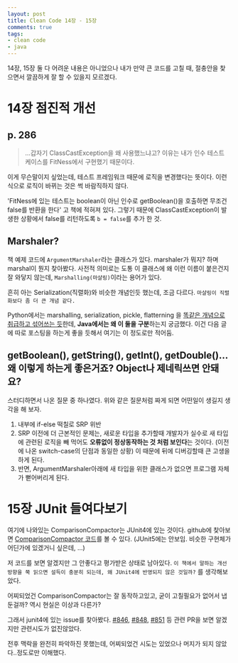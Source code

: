 ```yaml
---
layout: post
title: Clean Code 14장 - 15장
comments: true
tags:
- clean code
- java
---
```


14장, 15장 둘 다 어려운 내용은 아니었으나 내가 만약 큰 코드를 고칠 때, 절충안을 찾으면서 깔끔하게 잘 할 수 있을지 모르겠다.     

# 14장 점진적 개선

## p. 286
> ...갑자기 ClassCastException을 왜 사용했느냐고? 이유는 내가 인수 테스트 케이스를 FitNess에서 구현했기 때문이다.

이게 무슨말이지 싶었는데, 테스트 프레임워크 때문에 로직을 변경했다는 뜻이다. 이런식으로 로직이 바뀌는 것은 썩 바람직하지 않다.     

'FitNess에 있는 테스트는 boolean이 아닌 인수로 getBoolean()을 호출하면 무조건 false를 반환을 한다' 고 책에 적혀져 있다. 그렇기 때문에 ClassCastException이 발생한 상황에서 false를 리턴하도록 `b = false`를 추가 한 것.     

## Marshaler?
책 예제 코드에 `ArgumentMarshaler`라는 클래스가 있다. marshaler가 뭐지? 하며 marshal이 뭔지 찾아봤다. 사전적 의미로는 도통 이 클래스에 왜 이런 이름이 붙은건지 잘 와닿지 않는데, `Marshalling(마샬링)`이라는 용어가 있다.     

흔히 아는 Serialization(직렬화)와 비슷한 개념인듯 했는데, 조금 다르다. `마샬링이 직렬화보다 좀 더 큰 개념 같다.`     

Python에서는 marshalling, serialization, pickle, flatterning 을 [똑같은 개념으로 취급하고 섞어쓰는 듯](https://docs.python.org/3/library/pickle.html)한데, **Java에서는 왜 이 둘을 구분**하는지 궁금했다. 이건 다음 글에 따로 포스팅을 하는게 좋을 듯해서 여기는 이 정도로만 적어둠.     

## getBoolean(), getString(), getInt(), getDouble()... 왜 이렇게 하는게 좋은거죠? Object나 제네릭쓰면 안돼요?
스터디하면서 나온 질문 중 하나였다. 위와 같은 질문처럼 짜게 되면 어떤일이 생길지 생각을 해 보자.

1. 내부에 if-else 떡칠로 SRP 위반     
2. SRP 이전에 더 근본적인 문제는, 새로운 타입을 추가할때 개발자가 실수로 새 타입에 관련된 로직을 빼 먹어도 **오류없이 정상동작하는 것 처럼 보인다**는 것이다. (이전에 나온 switch-case의 단점과 동일한 상황) 이 때문에 뒤에 디버깅할때 큰 고생을 하게 된다.      
3. 반면, ArgumentMarshaler아래에 새 타입을 위한 클래스가 없으면 프로그램 자체가 뻗어버리게 된다.     


# 15장 JUnit 들여다보기
여기에 나와있는 ComparisonCompactor는 JUnit4에 있는 것이다. github에 찾아보면 [ComparisonCompactor 코드](https://github.com/junit-team/junit4/blob/master/src/main/java/junit/framework/ComparisonCompactor.java)를 볼 수 있다. (JUnit5에는 안보임. 비슷한 구현체가 어딘가에 있겠거니 싶은데, ...)     

저 코드를 보면 알겠지만 그 안좋다고 평가받은 상태로 남아있다. `이 책에서 말하는 개선방향을 쭉 읽으면 설득이 충분히 되는데, 왜 JUnit4에 반영되지 않은 것일까?` 를 생각해보았다.     

어찌되었건 ComparisonCompactor는 잘 동작하고있고, 굳이 고칠필요가 없어서 냅둔걸까? 역시 현실은 이상과 다른가?     

그래서 junit4에 있는 issue를 찾아봤다. [#846](https://github.com/junit-team/junit4/pull/846), [#848](https://github.com/junit-team/junit4/pull/848), [#851](https://github.com/junit-team/junit4/pull/851) 등 관련 PR을 보면 알겠지만 관련시도가 없진않았다.     

전후 맥락을 완전히 파악하진 못했는데, 어찌되었건 시도는 있었으나 머지가 되지 않았다..정도로만 이해했다.     

